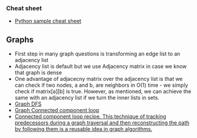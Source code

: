 ### Cheat sheet
- [Python sample cheat sheet](https://docs.google.com/document/d/1LtXh1oew6pZ9D4s5mw_33jzA2UwBfnv9jWh1bkSRTCc/edit?tab=t.0#heading=h.3enwkjss5q83)

## Graphs
- First step in many graph questions is transforming an edge list to an adjacency list
- Adjacency list is default but we use Adjacency matrix in case we know that graph is dense
- One advantage of adjacecny matrix over the adjacency list is that we can check if two nodes, a and b, are neighbors in O(1) time - we simply check if matrix[a][b] is true. However, as mentioned, we can achieve the same with an adjacency list if we turn the inner lists in sets.
- [Graph DFS](https://start.interviewing.io/beyond-ctci/part-vii-catalog/graphs#recipe-1)
- [Graph Connected component loop](https://start.interviewing.io/beyond-ctci/part-vii-catalog/graphs#recipe-2)
- [Connected component loop recipe. This technique of tracking predecessors during a graph traversal and then reconstructing the path by following them is a reusable idea in graph algorithms.](https://github.com/sreejap/beyondctci/blob/master/Graphs/GetSimplePath.java)

